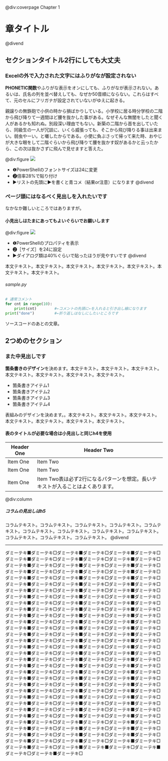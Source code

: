 @div:coverpage
Chapter 1
# 章タイトル
@divend

## セクションタイトル2行にしても大丈夫

### Excelの外で入力された文字にはふりがなが設定されない
**PHONETIC関数**やふりがな表示をオンにしても、ふりがなが表示されない。あるいは、氏名の列を並べ替えしても、なぜか50音順にならない。これらはすべて、元のセルにフリガナが設定されていないがゆえに起きる。

親譲りの無鉄砲で小供の時から損ばかりしている。小学校に居る時分学校の二階から飛び降りて一週間ほど腰を抜かした事がある。なぜそんな無闇をしたと聞く人があるかも知れぬ。別段深い理由でもない。新築の二階から首を出していたら、同級生の一人が冗談に、いくら威張っても、そこから飛び降りる事は出来まい。弱虫やーい。と囃したからである。小使に負ぶさって帰って来た時、おやじが大きな眼をして二階ぐらいから飛び降りて腰を抜かす奴があるかと云ったから、この次は抜かさずに飛んで見せますと答えた。

@div:figure
![](img0/ch0-1-1.png?svgimg=28,70,70)
- ❶PowerShellのフォントサイズは24に変更
- ❷倍率28%で貼り付け
- ▶リストの先頭に▶を書くと青コメ（結果or注意）になります
@divend

### ページ頭にはなるべく見出しを入れたいです
なかなか難しいところではありますが。

#### 小見出しはたまにあってもよいぐらいでお願いします
@div:figure
![](img0/ch0-1-2.png?svgimg=40)
- ❶PowerShellのプロパティを表示
- ❷［サイズ］を24に設定
- ▶ダイアログ類は40%ぐらいで貼ったほうが見やすいです
@divend

本文テキスト。本文テキスト。本文テキスト。本文テキスト。本文テキスト。本文テキスト。本文テキスト。

###### sample.py
```python
# 通常コメント
for cnt in range(10):
    print(cnt)        #←コメントの先頭に←を入れると引き出し線になります
print("done")         #←折り返しはなしにしたいところです
```
ソースコードのあとの文章。

## 2つめのセクション

### また中見出しです
**箇条書きのデザイン**を決めます。本文テキスト。本文テキスト。本文テキスト。本文テキスト。本文テキスト。本文テキスト。本文テキスト。

- 箇条書きアイテム1
- 箇条書きアイテム2
- 箇条書きアイテム3
- 箇条書きアイテム4

表組みのデザインを決めます。。本文テキスト。本文テキスト。本文テキスト。本文テキスト。本文テキスト。本文テキスト。本文テキスト。

#### 表のタイトルが必要な場合は小見出しと同じh4を使用
| Header One     | Header Two
|-- |--
| Item One       | Item Two
| Item One       | Item Two
| Item One       | Item Two表は必ず2行になるパターンを想定。長いテキストが入ることはよくあります。

@div:column
##### コラムの見出しはh5
コラムテキスト。コラムテキスト。コラムテキスト。コラムテキスト。コラムテキスト。コラムテキスト。コラムテキスト。コラムテキスト。コラムテキスト。コラムテキスト。コラムテキスト。コラムテキスト。
@divend

---
ダミーテキ■ダミーテキ□ダミーテキ■ダミーテキ□ダミーテキ■ダミーテキ□ダミーテキ■ダミーテキ□ダミーテキ■ダミーテキ□ダミーテキ■ダミーテキ□ダミーテキ■ダミーテキ□ダミーテキ■ダミーテキ□ダミーテキ■ダミーテキ□ダミーテキ■ダミーテキ□ダミーテキ■ダミーテキ□ダミーテキ■ダミーテキ□ダミーテキ■ダミーテキ□ダミーテキ■ダミーテキ□ダミーテキ■ダミーテキ□ダミーテキ■ダミーテキ□ダミーテキ■ダミーテキ□ダミーテキ■ダミーテキ□ダミーテキ■ダミーテキ□ダミーテキ■ダミーテキ□ダミーテキ■ダミーテキ□ダミーテキ■ダミーテキ□ダミーテキ■ダミーテキ□ダミーテキ■ダミーテキ□ダミーテキ■ダミーテキ□ダミーテキ■ダミーテキ□ダミーテキ■ダミーテキ□ダミーテキ■ダミーテキ□ダミーテキ■ダミーテキ□ダミーテキ■ダミーテキ□ダミーテキ■ダミーテキ□ダミーテキ■ダミーテキ□ダミーテキ■ダミーテキ□ダミーテキ■ダミーテキ□ダミーテキ■ダミーテキ□ダミーテキ■ダミーテキ□ダミーテキ■ダミーテキ□ダミーテキ■ダミーテキ□ダミーテキ■ダミーテキ□ダミーテキ■ダミーテキ□ダミーテキ■ダミーテキ□ダミーテキ■ダミーテキ□ダミーテキ■ダミーテキ□ダミーテキ■ダミーテキ□ダミーテキ■ダミーテキ□ダミーテキ■ダミーテキ□ダミーテキ■ダミーテキ□ダミーテキ■ダミーテキ□ダミーテキ■ダミーテキ□ダミーテキ■ダミーテキ□ダミーテキ■ダミーテキ□ダミーテキ■ダミーテキ□ダミーテキ■ダミーテキ□ダミーテキ■ダミーテキ□ダミーテキ■ダミーテキ□ダミーテキ■ダミーテキ□ダミーテキ■ダミーテキ□ダミーテキ■ダミーテキ□ダミーテキ■ダミーテキ□ダミーテキ■ダミーテキ□ダミーテキ■ダミーテキ□ダミーテキ■ダミーテキ□ダミーテキ■ダミーテキ□ダミーテキ■ダミーテキ□ダミーテキ■ダミーテキ□ダミーテキ■ダミーテキ□ダミーテキ■ダミーテキ□ダミーテキ■ダミーテキ□ダミーテキ■ダミーテキ□ダミーテキ■ダミーテキ□ダミーテキ■ダミーテキ□ダミーテキ■ダミーテキ□ダミーテキ■ダミーテキ□ダミーテキ■ダミーテキ□ダミーテキ■ダミーテキ□ダミーテキ■ダミーテキ□ダミーテキ■ダミーテキ□ダミーテキ■ダミーテキ□ダミーテキ■ダミーテキ□ダミーテキ■ダミーテキ□ダミーテキ■ダミーテキ□ダミーテキ■ダミーテキ□ダミーテキ■ダミーテキ□ダミーテキ■ダミーテキ□ダミーテキ■ダミーテキ□ダミーテキ■ダミーテキ□ダミーテキ■ダミーテキ□ダミーテキ■ダミーテキ□ダミーテキ■ダミーテキ□ダミーテキ■ダミーテキ□ダミーテキ■ダミーテキ□ダミーテキ■ダミーテキ□ダミーテキ■ダミーテキ□ダミーテキ■ダミーテキ□ダミーテキ■ダミーテキ■ダミーテキ□ダミーテキ■ダミーテキ□ダミーテキ■ダミーテキ□
